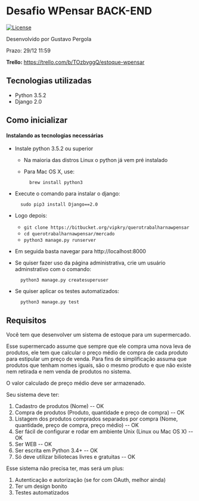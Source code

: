 # Desafio WPensar BACK-END
[![License](https://img.shields.io/badge/license-MIT-blue.svg)](http://opensource.org/licenses/MIT)

Desenvolvido por Gustavo Pergola

Prazo: 29/12 11:59 

**Trello:** https://trello.com/b/TOzbvggQ/estoque-wpensar

## Tecnologias utilizadas
* Python 3.5.2
* Django 2.0

## Como inicializar

#### Instalando as tecnologias necessárias
* Instale python 3.5.2 ou superior
    * Na maioria das distros Linux o python já vem pré instalado
    * Para Mac OS X, use:
            
            brew install python3
* Execute o comando para instalar o django:

        sudo pip3 install Django==2.0
* Logo depois:

  * `git clone https://bitbucket.org/vipkry/querotrabalharnawpensar`
  * `cd querotrabalharnawpensar/mercado`
  * `python3 manage.py runserver`

* Em seguida basta navegar para http://localhost:8000

* Se quiser fazer uso da página administrativa, crie um usuário adminstrativo com o comando:
        
        python3 manage.py createsuperuser

* Se quiser aplicar os testes automatizados:
        
        python3 manage.py test

## Requisitos

Você tem que desenvolver um sistema de estoque para um supermercado.

Esse supermercado assume que sempre que ele compra uma nova leva de produtos, ele tem que calcular o preço médio de compra de cada produto para estipular um preço de venda.
Para fins de simplificação assuma que produtos que tenham nomes iguais, são o mesmo produto e que não existe nem retirada e nem venda de produtos no sistema.

O valor calculado de preço médio deve ser armazenado.

Seu sistema deve ter:

1. Cadastro de produtos (Nome) -- OK
2. Compra de produtos (Produto, quantidade e preço de compra) -- OK
3. Listagem dos produtos comprados separados por compra (Nome, quantidade, preço de compra, preço médio) -- OK
4. Ser fácil de configurar e rodar em ambiente Unix (Linux ou Mac OS X) -- OK
5. Ser WEB -- OK
6. Ser escrita em Python 3.4+ -- OK
7. Só deve utilizar biliotecas livres e gratuitas -- OK

Esse sistema não precisa ter, mas será um plus:

1. Autenticação e autorização (se for com OAuth, melhor ainda)
2. Ter um design bonito
3. Testes automatizados